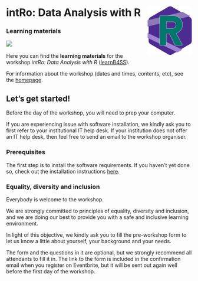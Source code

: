 
<!-- README.md is generated from README.Rmd. Please edit that file -->

# intRo: Data Analysis with R <a href='https://intro-rstats.github.io/intRo'><img src='man/figures/logo.png' align="right" height="132" /></a>

### Learning materials

<!-- badges: start -->

![](https://img.shields.io/badge/version-1.0.2-4d2c91.svg)
<!-- badges: end -->

Here you can find the **learning materials** for the workshop *intRo:
Data Analysis with R* ([learnB4SS](https://learnb4ss.github.io)).

For information about the workshop (dates and times, contents, etc), see
the [homepage](https://intro-rstats.github.io).

## Let’s get started!

Before the day of the workshop, you will need to prep your computer.

If you are experiencing issue with software installation, we kindly ask
you to first refer to your institutional IT help desk. If your
institution does not offer an IT help desk, then feel free to send an
email to the workshop organiser.

### Prerequisites

The first step is to install the software requirements. If you haven’t
yet done so, check out the installation instructions
[here](https://intro-rstats.github.io/intRo/articles/get-started.html).

### Equality, diversity and inclusion

Everybody is welcome to the workshop.

We are strongly committed to principles of equality, diversity and
inclusion, and we are doing our best to provide you with a safe and
inclusive learning environment.

In light of this objective, we kindly ask you to fill the pre-workshop
form to let us know a little about yourself, your background and your
needs.

The form and the questions in it are optional, but we strongly recommend
all attendants to fill it in. The link to the form is included in the
confirmation email when you register on Eventbrite, but it will be sent
out again well before the first day of the workshop.
